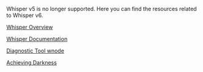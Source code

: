 Whisper v5 is no longer supported. Here you can find the resources related to Whisper v6.

[Whisper Overview](https://github.com/ethereum/go-ethereum/wiki/Whisper-Overview)

[Whisper Documentation](http://web3js.readthedocs.io/en/1.0/web3-shh.html)

[Diagnostic Tool wnode](https://github.com/ethereum/go-ethereum/wiki/Diagnostic-Tool-wnode)

[Achieving Darkness](https://github.com/ethereum/go-ethereum/wiki/Achieving-Darkness)